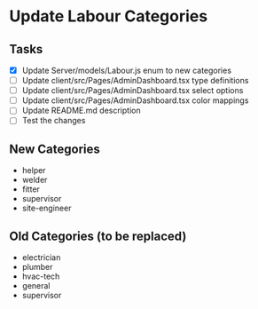 
# Update Labour Categories

## Tasks
- [x] Update Server/models/Labour.js enum to new categories
- [ ] Update client/src/Pages/AdminDashboard.tsx type definitions
- [ ] Update client/src/Pages/AdminDashboard.tsx select options
- [ ] Update client/src/Pages/AdminDashboard.tsx color mappings
- [ ] Update README.md description
- [ ] Test the changes

## New Categories
- helper
- welder
- fitter
- supervisor
- site-engineer

## Old Categories (to be replaced)
- electrician
- plumber
- hvac-tech
- general
- supervisor
